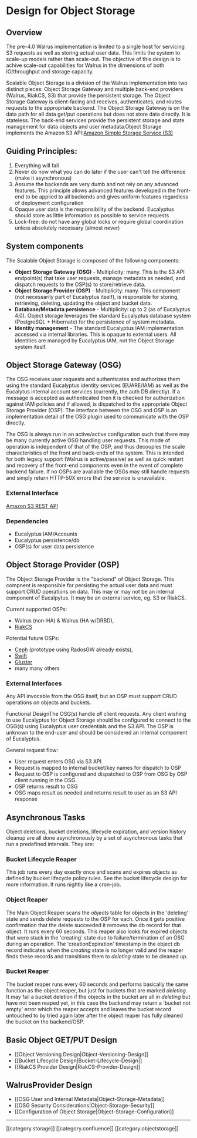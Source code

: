 
# Design for Object Storage

## [](https://github.com/zhill/architecture/blob/dev/zhill/objectstorage-arch/features/object-storage/docs/scalable_walrus.md#overview)Overview
The pre-4.0 Walrus implementation is limited to a single host for servicing S3 requests as well as storing actual user data. This limits the system to scale-up models rather than scale-out. The objective of this design is to achive scale-out capabilities for Walrus in the dimensions of both IO/throughput and storage capacity.

Scalable Object Storage is a division of the Walrus implementation into two distinct pieces: Object Storage Gateway and multiple back-end providers (Walrus, RiakCS, S3) that provide the persistent storage. The Object Storage Gateway is client-facing and receives, authenticates, and routes requests to the appropriate backend. The Object Storage Gateway is on the data path for all data get/put operations but does not store data directly. It is stateless. The back-end services provide the persistent storage and state management for data objects and user metadata.Object Storage implements the Amazon S3 API:[Amazon Simple Storage Service (S3)](http://docs.aws.amazon.com/AmazonS3/latest/dev/Welcome.html)


## Guiding Principles:

1. Everything will fail
1. Never do now what you can do later if the user can't tell the difference (make it asynchronous)
1. Assume the backends are very dumb and not rely on any advanced features. This principle allows advanced features developed in the front-end to be applied to all backends and gives uniform features regardless of deployment configuration
1. Opaque user data is the responsibility of the backend. Eucalyptus should store as little information as possible to service requests
1. Lock-free: do not have any global locks or require global coordination unless absolutely necessary (almost never)


## [](https://github.com/zhill/architecture/blob/dev/zhill/objectstorage-arch/features/object-storage/docs/scalable_walrus.md#system-components)System components
The Scalable Object Storage is composed of the following components:


*  **Object Storage Gateway (OSG)**  - Multiplicity: many. This is the S3 API endpoint(s) that take user requests, manage metadata as needed, and dispatch requests to the OSP(s) to store/retrieve data.
*  **Object Storage Provider (OSP)**  - Multiplicity: many. This component (not necessarily part of Eucalyptus itself), is responsible for storing, retrieving, deleting, updating the object and bucket data.
*  **Database/Metadata persistence**  - Multiplicity: up to 2 (as of Eucalyptus 4.0). Object storage leverages the standard Eucalyptus database system (PostgreSQL + Hibernate) for the persistence of system metadata.
*  **Identity management**  - The standard Eucalyptus IAM implementation accessed via internal libraries. This is opaque to external users. All identities are managed by Eucalyptus IAM, not the Object Storage system iteslf.


## [](https://github.com/zhill/architecture/blob/dev/zhill/objectstorage-arch/features/object-storage/docs/scalable_walrus.md#object-storage-gateway-osg-overview)Object Storage Gateway (OSG)
The OSG receives user requests and authenticates and authorizes them using the standard Eucalyptus identity services (EUARE/IAM) as well as the Eucalytus internal account services (currently, the auth DB directly). If a message is accepted as authenticated then it is checked for authorization against IAM policies and if allowed, is dispatched to the appropriate Object Storage Provider (OSP). The interface between the OSG and OSP is an implementation detail of the OSG plugin used to communicate with the OSP directly.

The OSG is always run in an active/active configuration such that there may be many currently active OSG handling user requests. This mode of operation is independent of that of the OSP, and thus decouples the scale characteristics of the front and back-ends of the system. This is intended for both legacy support (Walrus is active/passive) as well as quick restart and recovery of the front-end components even in the event of complete backend failure. If no OSPs are available the OSGs may still handle requests and simply return HTTP-50X errors that the service is unavailable.


### External Interface
[Amazon S3 REST API](http://docs.aws.amazon.com/AmazonS3/latest/API/APIRest.html)


### Dependencies

* Eucalyptus IAM/Accounts
* Eucalyptus persistence/db
* OSP(s) for user data persistence


## [](https://github.com/zhill/architecture/blob/dev/zhill/objectstorage-arch/features/object-storage/docs/scalable_walrus.md#object-storage-provider-osp-overview)Object Storage Provider (OSP)
The Object Storage Provider is the "backend" of Object Storage. This compnent is responsible for persisting the actual user data and must support CRUD operations on data. This may or may not be an internal component of Eucalpytus. It may be an external service, eg. S3 or RiakCS.

Current supported OSPs:


* Walrus (non-HA) & Walrus (HA w/DRBD),
* [RiakCS](http://basho.com/riak-cloud-storage/)

Potential future OSPs:


* [Ceph](http://ceph.com/) (prototype using RadosGW already exists),
* [Swift](http://docs.openstack.org/developer/swift/)
* [Gluster](http://www.gluster.org/)
* many many others


### [](https://github.com/zhill/architecture/blob/dev/zhill/objectstorage-arch/features/object-storage/docs/scalable_walrus.md#external-interfaces)External Interfaces
Any API invocable from the OSG itself, but an OSP must support CRUD operations on objects and buckets.

[](https://github.com/zhill/architecture/blob/dev/zhill/objectstorage-arch/features/object-storage/docs/scalable_walrus.md#functional-design)Functional DesignThe OSG(s) handle _all_ client requests. Any client wishing to use Eucalyptus for Object Storage should be configured to connect to the OSG(s) using Eucalyptus user credentials and the S3 API. The OSP is unknown to the end-user and should be considered an internal component of Eucalyptus.

General request flow:


* User request enters OSG via S3 API.
* Request is mapped to internal bucket/key names for dispatch to OSP
* Request to OSP is configured and dispatched to OSP from OSG by OSP client running in the OSG.
* OSP returns result to OSG
* OSG maps result as needed and returns result to user as an S3 API response


## Asynchronous Tasks
Object deletions, bucket deletions, lifecycle expiration, and version history cleanup are all done asynchronously by a set of asynchronous tasks that run a predefined intervals. They are:


### Bucket Lifecycle Reaper
This job runs every day exactly once and scans and expires objects as defined by bucket lifecycle policy rules. See the bucket lifecycle design for more information. It runs nightly like a cron-job.


### Object Reaper
The Main Object Reaper scans the  _objects_  table for objects in the 'deleting' state and sends delete requests to the OSP for each. Once it gets positive confirmation that the delete succeeded it removes the db record for that object. It runs every 60 seconds. This reaper also looks for expired objects that were stuck in the 'creating' state due to failure/termination of an OSG during an operation. The 'creationExpiration' timestamp in the object db record indicates when the _creating_  state is no longer valid and the reaper finds these records and transitions them to _deleting_  state to be cleaned up.


### Bucket Reaper
The bucket reaper runs every 60 seconds and performs basically the same function as the object reaper, but just for buckets that are marked _deleting._  It may fail a bucket deletion if the objects in the bucket are all in _deleting_  but have not been reaped yet, in this case the backend may return a 'bucket not empty' error which the reaper accepts and leaves the bucket record untouched to by tried again later after the object reaper has fully cleaned the bucket on the backend/OSP.


## Basic Object GET/PUT Design
* [[Object Versioning Design|Object-Versioning-Design]]
* [[Bucket Lifecycle Design|Bucket-Lifecycle-Design]]
* [[RiakCS Provider Design|RiakCS-Provider-Design]]

## WalrusProvider Design
* [[OSG User and Internal Metadata|Object-Storage-Metadata]]
* [[OSG Security Considerations|Object-Storage-Security]]
* [[Configuration of Object Storage|Object-Storage-Configuration]]

*****

[[category.storage]] 
[[category.confluence]]
[[category.objectstorage]]
